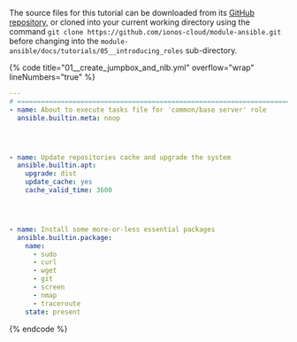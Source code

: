 The source files for this tutorial can be downloaded from its [GitHub repository](https://github.com/ionos-cloud/module-ansible/tree/master/docs/), or cloned into your current working directory using the command `git clone https://github.com/ionos-cloud/module-ansible.git` before changing into the `module-ansible/docs/tutorials/05__introducing_roles` sub-directory.

{% code title="01__create_jumpbox_and_nlb.yml" overflow="wrap" lineNumbers="true" %}
```yml
---
# ==============================================================================
- name: About to execute tasks file for 'common/base server' role
  ansible.builtin.meta: noop




- name: Update repositories cache and upgrade the system
  ansible.builtin.apt:
    upgrade: dist
    update_cache: yes
    cache_valid_time: 3600




- name: Install some more-or-less essential packages
  ansible.builtin.package:
    name:
      - sudo
      - curl
      - wget
      - git
      - screen
      - nmap
      - traceroute
    state: present
```
{% endcode %}